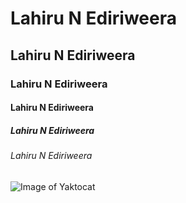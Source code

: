 # Lahiru N Ediriweera
## Lahiru N Ediriweera
### Lahiru N Ediriweera
#### Lahiru N Ediriweera
##### Lahiru N Ediriweera
###### Lahiru N Ediriweera

![Image of Yaktocat](https://octodex.github.com/images/yaktocat.png)
 
